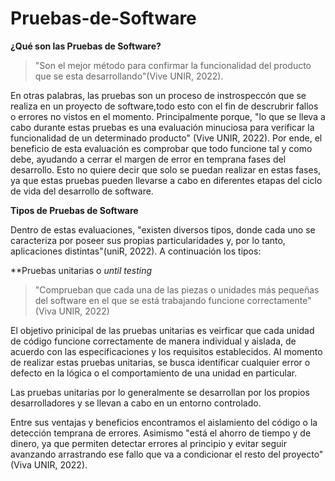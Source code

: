 # Pruebas-de-Software
**¿Qué son las Pruebas de Software?**

> "Son el mejor método para confirmar la funcionalidad del producto que se esta desarrollando"(Vive UNIR, 2022). 
>
En otras palabras, las pruebas son un proceso de instrospeccón que se realiza en un proyecto de software,todo esto con el fin de descrubrir fallos o errores no vistos en el momento.
Principalmente porque, "lo que se lleva a cabo durante estas pruebas es una evaluación minuciosa para verificar la funcionalidad de un determinado producto" (Vive UNIR, 2022).
Por ende, el beneficio de esta evaluación es comprobar que todo funcione tal y como debe, ayudando a cerrar el margen de error en temprana fases del desarrollo. Esto no quiere decir que solo se puedan realizar en estas fases, ya que estas pruebas pueden llevarse a cabo en diferentes etapas del ciclo de vida del desarrollo de software.

**Tipos de Pruebas de Software**

Dentro de estas evaluaciones, "existen diversos tipos, donde cada uno se caracteriza por poseer sus propias particularidades y, por lo tanto, aplicaciones distintas"(uniR, 2022). A continuación los tipos:

**Pruebas unitarias o _until testing_

> "Comprueban que cada una de las piezas o unidades más pequeñas del software en el que se está trabajando funcione correctamente" (Viva UNIR, 2022)

El objetivo prinicipal de las pruebas unitarias es veirficar que cada unidad de código funcione correctamente de manera individual y aislada, de acuerdo con las especificaciones y los requisitos establecidos. Al momento de realizar estas pruebas unitarias, se busca identificar cualquier error o defecto en la lógica o el comportamiento de una unidad en particular.

Las pruebas unitarias por lo generalmente se desarrollan por los propios desarrolladores y se llevan a cabo en un entorno controlado.

Entre sus ventajas y beneficios encontramos el aislamiento del código o la detección temprana de errores. Asimismo "está el ahorro de tiempo y de dinero, ya que permiten detectar errores al principio y evitar seguir avanzando arrastrando ese fallo que va a condicionar el resto del proyecto" (Viva UNIR, 2022).

